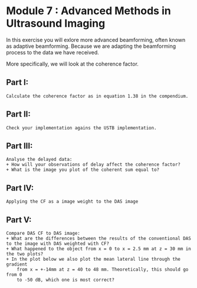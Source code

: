 # Module 7 : Advanced Methods in Ultrasound Imaging

In this exercise you will exlore more advanced beamforming, often known
as adaptive beamforming. Because we are adapting the beamforming process
to the data we have received.

More specifically, we will look at the coherence factor.

## Part I:
    Calculate the coherence factor as in equation 1.38 in the compendium.

## Part II:
    Check your implementation agains the USTB implementation.

## Part III:
    Analyse the delayed data:
    + How will your observations of delay affect the coherence factor?
    + What is the image you plot of the coherent sum equal to?

## Part IV:
    Applying the CF as a image weight to the DAS image

## Part V:
    Compare DAS CF to DAS image:
    + What are the differences between the results of the conventional DAS to the image with DAS weighted with CF?
    + What happened to the object from x = 0 to x = 2.5 mm at z = 30 mm in the two plots?
    + In the plot below we also plot the mean lateral line through the gradient
        from x = +-14mm at z = 40 to 48 mm. Theoretically, this should go from 0
        to -50 dB, which one is most correct?
